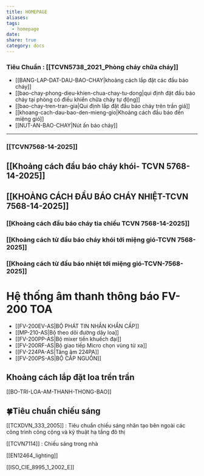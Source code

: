 ```yaml
---
title: HOMEPAGE
aliases: 
tags:
  - homepage
date: 
share: true
category: docs
---
```


### Tiêu Chuẩn : [[TCVN5738_2021_Phòng cháy chữa cháy]]

- [[BANG-LAP-DAT-DAU-BAO-CHAY|khoảng cách lắp đặt các đầu báo cháy]]
- [[bao-chay-phong-dieu-khien-chua-chay-tu-dong|qui định đặt đầu báo cháy tại phòng có điều khiển chữa cháy tự động]]
- [[bao-chay-tren-tran-gia|Qui định lắp đặt đầu báo cháy trên trần giả]]
- [[khoang-cach-dau-bao-den-mieng-gio|Khoảng cách đầu báo đến miệng gió]]
- [[NUT-AN-BAO-CHAY|Nút ấn báo cháy]]
---
### [[TCVN7568-14-2025]]


## [[Khoảng cách đầu báo cháy khói- TCVN 5768-14-2025]]
## [[KHOẢNG CÁCH ĐẦU BÁO CHÁY NHIỆT-TCVN 7568-14-2025]]

### [[Khoảng cách đầu báo cháy tia chiếu TCVN 7568-14-2025]]
### [[Khoảng cách từ đầu báo cháy khói tới miệng gió-TCVN 7568-2025]]
### [[Khoảng cách từ đầu báo nhiệt tới miệng gió-TCVN-7568-2025]]



# Hệ thống âm thanh thông báo FV-200 TOA


- [[FV-200EV-AS|BỘ PHÁT TIN NHẮN KHẨN CẤP]]
- [[MP-210-AS|Bộ theo dõi đường dây loa]]
- [[FV-200PP-AS|Bộ mixer tiền khuếch đại]]
- [[FV-200RF-AS|Bộ giao tiếp Micro chọn vùng từ xa]]
- [[FV-224PA-AS|Tăng âm 224PA]]
- [[FV-200PS-AS|BỘ CẤP NGUỒN]]

## Khoảng cách lắp đặt loa trền trần

[[BO-TRI-LOA-AM-THANH-THONG-BAO]]
## 🍀Tiêu chuẩn chiếu sáng

[[TCXDVN_333_2005]] : Tiêu chuẩn chiếu sáng nhân tạo bên ngoài các công trình công cộng và kỹ thuật hạ tầng đô thị

[[TCVN7114]]  : Chiếu sáng trong nhà

[[EN12464_lighting]]

[[ISO_CIE_8995_1_2002_E]]